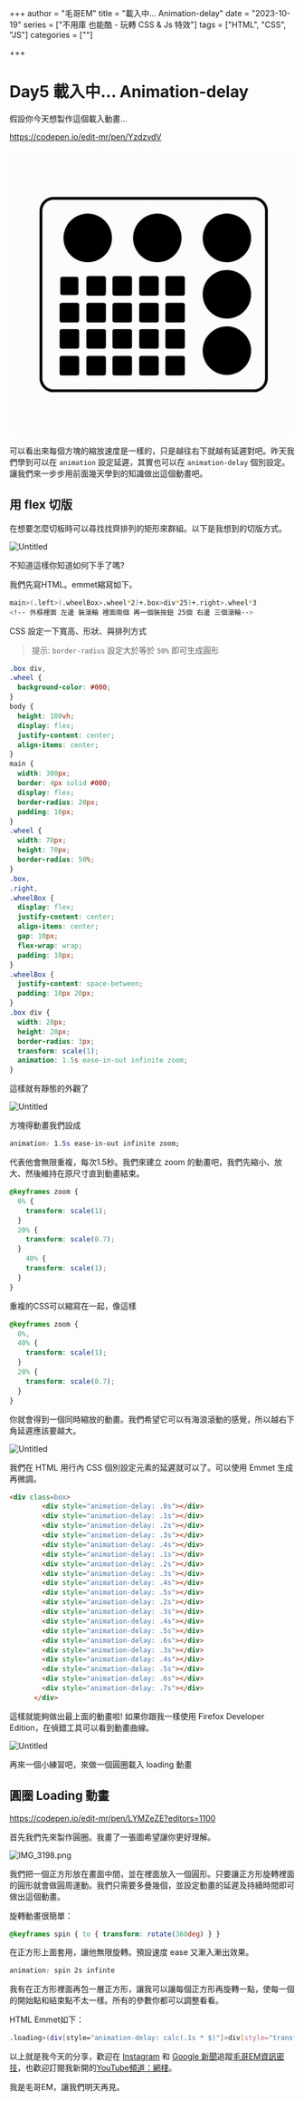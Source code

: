 +++
author = "毛哥EM"
title = "載入中… Animation-delay"
date = "2023-10-19"
series = ["不用庫 也能酷 - 玩轉 CSS & Js 特效"]
tags = ["HTML", "CSS", "JS"]
categories = [""]

+++

# Day5 載入中… Animation-delay

假設你今天想製作這個載入動畫…

https://codepen.io/edit-mr/pen/YzdzvdV

![Alt text](loading.gif)

可以看出來每個方塊的縮放速度是一樣的，只是越往右下就越有延遲對吧。昨天我們學到可以在 `animation` 設定延遲，其實也可以在 `animation-delay` 個別設定。讓我們來一步步用前面幾天學到的知識做出這個動畫吧。

## 用 flex 切版

在想要怎麼切板時可以尋找找齊排列的矩形來群組。以下是我想到的切版方式。

![Untitled](https://s3-us-west-2.amazonaws.com/secure.notion-static.com/217aeaf6-ecba-410d-ab9a-d476fea1a414/Untitled.png)

不知道這樣你知道如何下手了嗎?

我們先寫HTML。emmet縮寫如下。

```bash
main>(.left>(.wheelBox>.wheel*2)+.box>div*25)+.right>.wheel*3
<!-- 外框裡面 左邊 裝滾輪 裡面兩個 再一個裝按鈕 25個 右邊 三個滾輪-->
```

CSS 設定一下寬高、形狀、與排列方式

> 提示: `border-radius` 設定大於等於 `50%` 即可生成圓形
> 

```css
.box div,
.wheel {
  background-color: #000;
}
body {
  height: 100vh;
  display: flex;
  justify-content: center;
  align-items: center;
}
main {
  width: 300px;
  border: 4px solid #000;
  display: flex;
  border-radius: 20px;
  padding: 10px;
}
.wheel {
  width: 70px;
  height: 70px;
  border-radius: 50%;
}
.box,
.right,
.wheelBox {
  display: flex;
  justify-content: center;
  align-items: center;
  gap: 10px;
  flex-wrap: wrap;
  padding: 10px;
}
.wheelBox {
  justify-content: space-between;
  padding: 10px 20px;
}
.box div {
  width: 28px;
  height: 28px;
  border-radius: 3px;
  transform: scale(1);
  animation: 1.5s ease-in-out infinite zoom;
}
```

這樣就有靜態的外觀了

![Untitled](https://s3-us-west-2.amazonaws.com/secure.notion-static.com/bc755e2c-7dfc-4ff6-a0b6-24a8965e8af7/Untitled.png)

方塊得動畫我們設成

```css
animation: 1.5s ease-in-out infinite zoom;
```

代表他會無限重複，每次1.5秒。我們來建立 zoom 的動畫吧，我們先縮小、放大、然後維持在原尺寸直到動畫結束。

```css
@keyframes zoom {
  0% {
    transform: scale(1);
  }
  20% {
    transform: scale(0.7);
  }
	40% {
    transform: scale(1);
  }
}
```

重複的CSS可以縮寫在一起，像這樣

```css
@keyframes zoom {
  0%,
  40% {
    transform: scale(1);
  }
  20% {
    transform: scale(0.7);
  }
}
```

你就會得到一個同時縮放的動畫。我們希望它可以有海浪滾動的感覺，所以越右下角延遲應該要越大。

![Untitled](https://prod-files-secure.s3.us-west-2.amazonaws.com/7251cc97-c0ab-435b-8997-29dab63809e7/51fb7303-87ab-4e28-a9e8-f0eabba94efe/Untitled.png)

我們在 HTML 用行內 CSS 個別設定元素的延遲就可以了。可以使用 Emmet 生成再微調。

```html
<div class=box>
        <div style="animation-delay: .0s"></div>
        <div style="animation-delay: .1s"></div>
        <div style="animation-delay: .2s"></div>
        <div style="animation-delay: .3s"></div>
        <div style="animation-delay: .4s"></div>
        <div style="animation-delay: .1s"></div>
        <div style="animation-delay: .2s"></div>
        <div style="animation-delay: .3s"></div>
        <div style="animation-delay: .4s"></div>
        <div style="animation-delay: .5s"></div>
        <div style="animation-delay: .2s"></div>
        <div style="animation-delay: .3s"></div>
        <div style="animation-delay: .4s"></div>
        <div style="animation-delay: .5s"></div>
        <div style="animation-delay: .6s"></div>
        <div style="animation-delay: .3s"></div>
        <div style="animation-delay: .4s"></div>
        <div style="animation-delay: .5s"></div>
        <div style="animation-delay: .6s"></div>
        <div style="animation-delay: .7s"></div>
      </div>
```

這樣就能夠做出最上面的動畫啦! 如果你跟我一樣使用 Firefox Developer Edition，在偵錯工具可以看到動畫曲線。

![Untitled](https://prod-files-secure.s3.us-west-2.amazonaws.com/7251cc97-c0ab-435b-8997-29dab63809e7/153d89f8-42ad-4fa0-a6f1-f76aa5828e0f/Untitled.png)

再來一個小練習吧，來做一個圓圈載入 loading 動畫

## 圓圈 Loading 動畫

https://codepen.io/edit-mr/pen/LYMZeZE?editors=1100

首先我們先來製作圓圈。我畫了一張圖希望讓你更好理解。

![IMG_3198.png](https://prod-files-secure.s3.us-west-2.amazonaws.com/7251cc97-c0ab-435b-8997-29dab63809e7/2d30f838-5203-4143-8b08-ebc1cb961a56/IMG_3198.png)

我們把一個正方形放在畫面中間，並在裡面放入一個圓形。只要讓正方形旋轉裡面的圓形就會做圓周運動。我們只需要多疊幾個，並設定動畫的延遲及持續時間即可做出這個動畫。

旋轉動畫很簡單：

```css
@keyframes spin { to { transform: rotate(360deg) } }
```

在正方形上面套用，讓他無限旋轉。預設速度 ease 又漸入漸出效果。

```css
animation: spin 2s infinte
```

我有在正方形裡面再包一層正方形，讓我可以讓每個正方形再旋轉一點，使每一個的開始點和結束點不太一樣。所有的參數你都可以調整看看。

HTML Emmet如下：

```bash
.loading>(div[style="animation-delay: calc(.1s * $)"]>div[style="transform:rotate(calc(-15deg * $))"])*8
```

以上就是我今天的分享，歡迎在 [Instagram](https://www.instagram.com/em.tec.blog) 和 [Google 新聞](https://news.google.com/publications/CAAqBwgKMKXLvgswsubVAw?ceid=TW:zh-Hant&oc=3)追蹤[毛哥EM資訊密技](https://em-tec.github.io/)，也歡迎訂閱我新開的[YouTube頻道：網棧](https://www.youtube.com/@webpallet)。

我是毛哥EM，讓我們明天再見。